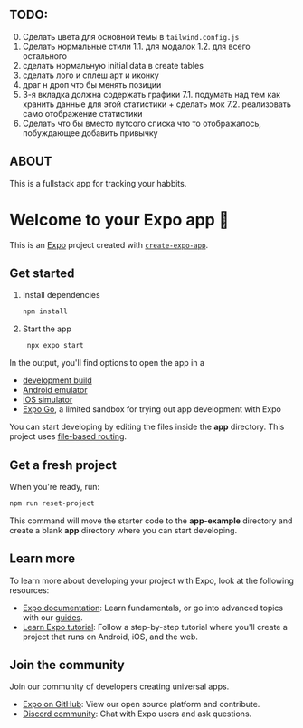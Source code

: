 ## TODO:

0. Сделать цвета для основной темы в `tailwind.config.js`
1. Сделать нормальные стили
   1.1. для модалок
   1.2. для всего остального
2. сделать нормальную initial data в create tables
3. сделать лого и сплеш арт и иконку
4. драг н дроп что бы менять позиции
5. 3-я вкладка должна содержать графики
   7.1. подумать над тем как хранить данные для этой статистики + сделать мок
   7.2. реализовать само отображение статистики
6. Сделать что бы вместо путсого списка что то отображалось, побуждающее добавить привычку

## ABOUT

This is a fullstack app for tracking your habbits.

# Welcome to your Expo app 👋

This is an [Expo](https://expo.dev) project created with [`create-expo-app`](https://www.npmjs.com/package/create-expo-app).

## Get started

1. Install dependencies

   ```bash
   npm install
   ```

2. Start the app

   ```bash
    npx expo start
   ```

In the output, you'll find options to open the app in a

- [development build](https://docs.expo.dev/develop/development-builds/introduction/)
- [Android emulator](https://docs.expo.dev/workflow/android-studio-emulator/)
- [iOS simulator](https://docs.expo.dev/workflow/ios-simulator/)
- [Expo Go](https://expo.dev/go), a limited sandbox for trying out app development with Expo

You can start developing by editing the files inside the **app** directory. This project uses [file-based routing](https://docs.expo.dev/router/introduction).

## Get a fresh project

When you're ready, run:

```bash
npm run reset-project
```

This command will move the starter code to the **app-example** directory and create a blank **app** directory where you can start developing.

## Learn more

To learn more about developing your project with Expo, look at the following resources:

- [Expo documentation](https://docs.expo.dev/): Learn fundamentals, or go into advanced topics with our [guides](https://docs.expo.dev/guides).
- [Learn Expo tutorial](https://docs.expo.dev/tutorial/introduction/): Follow a step-by-step tutorial where you'll create a project that runs on Android, iOS, and the web.

## Join the community

Join our community of developers creating universal apps.

- [Expo on GitHub](https://github.com/expo/expo): View our open source platform and contribute.
- [Discord community](https://chat.expo.dev): Chat with Expo users and ask questions.
